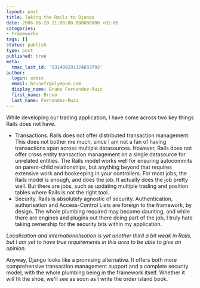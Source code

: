 ```yaml
---
layout: post
title: Taking the Rails to Django
date: 2006-06-20 21:08:00.000000000 +01:00
categories:
- Frameworks
tags: []
status: publish
type: post
published: true
meta:
  tmac_last_id: '531409291324833792'
author:
  login: admin
  email: brunofr@olympum.com
  display_name: Bruno Fernandez-Ruiz
  first_name: Bruno
  last_name: Fernandez-Ruiz
---
```


While developing our trading application, I have come across two key things Rails does not have.

* Transactions. Rails does not offer distributed transaction management. This does not bother me much, since I am not a fan of having transactions span across multiple datasources. However, Rails does not offer cross entity transaction management on a single datasource for unrelated entities. The Rails model works well for ensuring autocommits on parent-child relationships, but anything beyond that requires extensive work and bookeeping in your controllers. For most jobs, the Rails model is enough, and does the job. It actually does the job pretty well. But there are jobs, such as updating multiple trading and position tables where Rails is not the right tool.
* Security. Rails is absolutely agnostic of security. Authentication, authorisation and Access-Control Lists are foreign to the framework, by design. The whole plumbing required may become daunting, and while there are engines and plugins out there doing part of the job, I truly hate taking ownership for the security bits within my application.

_Localisation and internationalisation is yet another third a bit weak in Rails, but I  am yet to have true requirements in this area to be able to give an opinion._

Anyway, Django looks like a promising alternative. It offers both more comprehensive transaction management support and a complete security model, with the whole plumbing being in the framework itself. Whether it will fit the shoe, we'll see as soon as I write the order island book.
